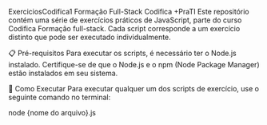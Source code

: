 ExerciciosCodifica1
Formação Full-Stack Codifica +PraTI
Este repositório contém uma série de exercícios práticos de JavaScript, parte do curso Codifica Formação full-stack. Cada script corresponde a um exercício distinto que pode ser executado individualmente.

📋 Pré-requisitos
Para executar os scripts, é necessário ter o Node.js instalado. Certifique-se de que o Node.js e o npm (Node Package Manager) estão instalados em seu sistema.

🚀 Como Executar
Para executar qualquer um dos scripts de exercício, use o seguinte comando no terminal:

node {nome do arquivo}.js
